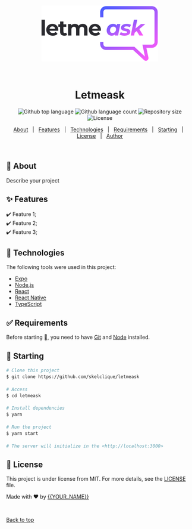 <div align="center" id="top"> 
  <img src="./src/assets/images/logo.svg" alt="Letmeask" />

  &#xa0;
</div>

<h1 align="center">Letmeask</h1>

<p align="center">
  <img alt="Github top language" src="https://img.shields.io/github/languages/top/skelclique/let-me-ask?color=56BEB8">

  <img alt="Github language count" src="https://img.shields.io/github/languages/count/skelclique/let-me-ask?color=56BEB8">

  <img alt="Repository size" src="https://img.shields.io/github/repo-size/skelclique/let-me-ask?color=56BEB8">

  <img alt="License" src="https://img.shields.io/github/license/skelclique/let-me-ask?color=56BEB8">

  <!-- <img alt="Github issues" src="https://img.shields.io/github/issues/skelclique/let-me-ask?color=56BEB8" /> -->

  <!-- <img alt="Github forks" src="https://img.shields.io/github/forks/skelclique/let-me-ask?color=56BEB8" /> -->

  <!-- <img alt="Github stars" src="https://img.shields.io/github/stars/skelclique/let-me-ask?color=56BEB8" /> -->
</p>

<!-- Status -->

<!-- <h4 align="center"> 
	🚧  Letmeask 🚀 Under construction...  🚧
</h4> 

<hr> -->

<p align="center">
  <a href="#dart-about">About</a> &#xa0; | &#xa0; 
  <a href="#sparkles-features">Features</a> &#xa0; | &#xa0;
  <a href="#rocket-technologies">Technologies</a> &#xa0; | &#xa0;
  <a href="#white_check_mark-requirements">Requirements</a> &#xa0; | &#xa0;
  <a href="#checkered_flag-starting">Starting</a> &#xa0; | &#xa0;
  <a href="#memo-license">License</a> &#xa0; | &#xa0;
  <a href="https://github.com/skelclique" target="_blank">Author</a>
</p>

<br>

## :dart: About ##

Describe your project

## :sparkles: Features ##

:heavy_check_mark: Feature 1;\
:heavy_check_mark: Feature 2;\
:heavy_check_mark: Feature 3;

## :rocket: Technologies ##

The following tools were used in this project:

- [Expo](https://expo.io/)
- [Node.js](https://nodejs.org/en/)
- [React](https://pt-br.reactjs.org/)
- [React Native](https://reactnative.dev/)
- [TypeScript](https://www.typescriptlang.org/)

## :white_check_mark: Requirements ##

Before starting :checkered_flag:, you need to have [Git](https://git-scm.com) and [Node](https://nodejs.org/en/) installed.

## :checkered_flag: Starting ##

```bash
# Clone this project
$ git clone https://github.com/skelclique/letmeask

# Access
$ cd letmeask

# Install dependencies
$ yarn

# Run the project
$ yarn start

# The server will initialize in the <http://localhost:3000>
```

## :memo: License ##

This project is under license from MIT. For more details, see the [LICENSE](LICENSE.md) file.


Made with :heart: by <a href="https://github.com/skelclique" target="_blank">{{YOUR_NAME}}</a>

&#xa0;

<a href="#top">Back to top</a>
